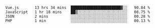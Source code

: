 <!--START_SECTION:waka-->

```text
Vue.js       13 hrs 34 mins  ██████████████████████▓░░   90.84 %
JavaScript   1 hr 18 mins    ██▒░░░░░░░░░░░░░░░░░░░░░░   08.75 %
JSON         2 mins          ░░░░░░░░░░░░░░░░░░░░░░░░░   00.28 %
PHP          1 min           ░░░░░░░░░░░░░░░░░░░░░░░░░   00.13 %
```

<!--END_SECTION:waka-->
